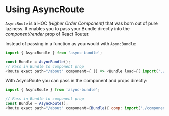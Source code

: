 # Using AsyncRoute

`AsyncRoute` is a HOC *(Higher Order Component)* that was born out of pure laziness. It enables you to pass your Bundle directly into the *component/render* prop of React Router.


Instead of passing in a function as you would with `AsyncBundle`:
```js
import { AsyncBundle } from 'async-bundle';

const Bundle = AsyncBundle();
// Pass in Bundle to component prop
<Route exact path="/about" component={ () => <Bundle load={[ import('./components/About') ]}} /> } />
```

With AsyncRoute you can pass in the component and props directly:
```js
import { AsyncRoute } from 'async-bundle';

// Pass in Bundle to component prop
const Bundle = AsyncRoute();
<Route exact path="/about" component={Bundle({ comp: import('./components/About') })} />
```
